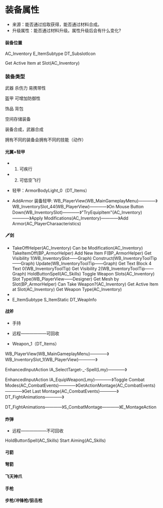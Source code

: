 # 装备属性
*	来源：能否通过拾取获得，能否通过材料合成。
*	升级属性：能否通过材料升级。属性升级后会有什么变化?

#### 装备位置
AC_Inventory
E_ItemSubtype
DT_SubslotIcon

Get Active Item at Slot(AC_Inventory)

### 装备类型

武器
杀伤力
易携带性

盔甲
可增加防御性

饰品
背包

空间存储装备


装备合成，武器合成

拥有不同的装备会拥有不同的技能（动作）

#### 光翼+轻甲

* 1.  可疾行

* 2.  可低空飞行

* 轻甲：ArmorBodyLight_0（DT_Items）

* AddArmor 装备轻甲:    WB_PlayerView(WB_MainGameplayMenu)————》WB_InventorySlot_44(WB_PlayerView)————》On Mouse Button Down(WB_InventorySlot)————》"TryEquipItem"(AC_Inventory)————》Apply Modifications(AC_Inventory)————》Add Armor(AC_PlayerCharaacteristics)

#### 🗡剑
*	TakeOffHelper(AC_Inventory)	Can be Modification(AC_Inventory) 	TakeItemOff(BP_ArmorHelper)		Add New Item F(BP_ArmorHelper)		Get Visibility 1(WB_InventorySlot——Graph)		Construct(WB_InventoryToolTip——Graph)		Update(WB_InventoryToolTip——Graph)		Get Text Block 4 Text 0(WB_InventoryToolTip)		Get Visibility 2(WB_InventoryToolTip——Graph)		HoldButtonSpell(AC_Skills)	Toggle Weapon Slots(AC_Inventory)		Slot Type(WB_PlayerView——Designer)		Get Mesh by Slot(BP_ArmorHelper)		Can Take Weapon?(AC_Inventory)		Get Active Item at Slot(AC_Inventory)	Get Weapon Type(AC_Inventory)
*	
*	E_ItemSubtype		S_ItemStatic		DT_WeapInfo

#### 战斧

* 手持

* 远程——————可回收


* Weapon_1（DT_Items）  

 WB_PlayerView(WB_MainGameplayMenu)————》WB_InventorySlot_1(WB_PlayerView)————》
 
 EnhancedInputAction IA_SelectTarget-_-Spell(Lmy)————》

	

 
EnhancedInputAction IA_EquipWeapon(Lmy)————》Toggle Combat Modes(AC_CombatEvents)————》GetActionMontage(AC_CombatEvents) ————》Get Last Montage(AC_CombatEvents)————》 DT_FightAnimations————》




DT_FightAnimations————》S_CombatMontage————》E_MontageAction


#### 炸弹

*	远程——————不可回收

HoldButtonSpell(AC_Skills)		Start Aiming(AC_Skills)

#### 弓箭

#### 弩箭

#### 飞天神爪

#### 手枪

#### 步枪/冲锋枪/狙击枪
